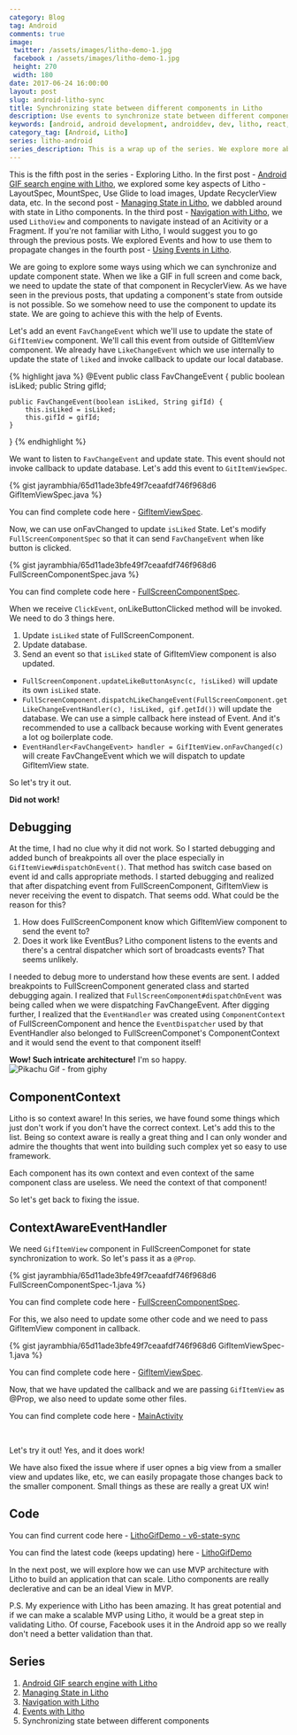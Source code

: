 ```yaml
---
category: Blog
tag: Android
comments: true
image:
 twitter: /assets/images/litho-demo-1.jpg
 facebook : /assets/images/litho-demo-1.jpg
 height: 270
 width: 180
date: 2017-06-24 16:00:00
layout: post
slug: android-litho-sync
title: Synchronizing state between different components in Litho
description: Use events to synchronize state between different components in Litho, Propagate state changes in Litho
keywords: [android, android development, androiddev, dev, litho, react, ui, gif, gifs, search, engine, facebook, open source, recyclerview with Litho, props in Litho, state in Litho, events with Litho, custom events in Litho, propagate state changes in Litho, synchronize state in Litho]
category_tag: [Android, Litho]
series: litho-android
series_description: This is a wrap up of the series. We explore more about the state and hack how to synchronize states between two different components of Litho so that if we change something in component A, it also reflects in Component B.
---
```


This is the fifth post in the series - Exploring Litho. In the first post - [Android GIF search engine with Litho](/blog/android-litho-gifs), we explored some key aspects of Litho - LayoutSpec, MountSpec, Use Glide to load images, Update RecyclerView data, etc. In the second post - [Managing State in Litho](/blog/android-litho-state), we dabbled around with state in Litho components. In the third post - [Navigation with Litho](/blog/android-litho-navigation), we used `LithoView` and components to navigate instead of an Acitivity or a Fragment. If you're not familiar with Litho, I would suggest you to go through the previous posts. We explored Events and how to use them to propagate changes in the fourth post - [Using Events in Litho](/blog/android-litho-events).

We are going to explore some ways using which we can synchronize and update component state. When we like a GIF in full screen and come back, we need to update the state of that component in RecyclerView. As we have seen in the previous posts, that updating a component's state from outside is not possible. So we somehow need to use the component to update its state. We are going to achieve this with the help of Events.

Let's add an event `FavChangeEvent` which we'll use to update the state of `GifItemView` component. We'll call this event from outside of GitItemView component. We already have `LikeChangeEvent` which we use internally to update the state of `liked` and invoke callback to update our local database.

{% highlight java %}
@Event
public class FavChangeEvent {
	public boolean isLiked;
	public String gifId;

	public FavChangeEvent(boolean isLiked, String gifId) {
		this.isLiked = isLiked;
		this.gifId = gifId;
	}
}
{% endhighlight %}

We want to listen to `FavChangeEvent` and update state. This event should not invoke callback to update database. Let's add this event to `GitItemViewSpec`.

{% gist jayrambhia/65d11ade3bfe49f7ceaafdf746f968d6 GifItemViewSpec.java %}

You can find complete code here - [GifItemViewSpec](https://github.com/jayrambhia/LithoGifSearch/blob/v6-state-sync/app/src/main/java/com/fenchtose/lithogifsearch/components/GifItemViewSpec.java).

Now, we can use onFavChanged to update `isLiked` State. Let's modify `FullScreenComponentSpec` so that it can send `FavChangeEvent` when like button is clicked.

{% gist jayrambhia/65d11ade3bfe49f7ceaafdf746f968d6 FullScreenComponentSpec.java %}

You can find complete code here - [FullScreenComponentSpec](https://github.com/jayrambhia/LithoGifSearch/blob/v6-state-sync/app/src/main/java/com/fenchtose/lithogifsearch/components/FullScreenComponentSpec.java).

When we receive `ClickEvent`, onLikeButtonClicked method will be invoked. We need to do 3 things here.

 1. Update `isLiked` state of FullScreenComponent.
 2. Update database.
 3. Send an event so that `isLiked` state of GifItemView component is also updated.

 - `FullScreenComponent.updateLikeButtonAsync(c, !isLiked)` will update its own `isLiked` state.
 - `FullScreenComponent.dispatchLikeChangeEvent(FullScreenComponent.getLikeChangeEventHandler(c), !isLiked, gif.getId())` will update the database. We can use a simple callback here instead of Event. And it's recommended to use a callback because working with Event generates a lot og boilerplate code.
 - `EventHandler<FavChangeEvent> handler = GifItemView.onFavChanged(c)` will create FavChangeEvent which we will dispatch to update GifItemView state.

So let's try it out.

**Did not work!**

## Debugging

At the time, I had no clue why it did not work. So I started debugging and added bunch of breakpoints all over the place especially in `GifItemView#dispatchOnEvent()`. That method has switch case based on event id and calls appropriate methods. I started debugging and realized that after dispatching event from FullScreenComponent, GifItemView is never receiving the event to dispatch. That seems odd. What could be the reason for this?

 1. How does FullScreenComponent know which GifItemView component to send the event to?
 2. Does it work like EventBus? Litho component listens to the events and there's a central dispatcher which sort of broadcasts events? That seems unlikely.

I needed to debug more to understand how these events are sent. I added breakpoints to FullScreenComponent generated class and started debugging again. I realized that `FullScreenComponent#dispatchOnEvent` was being called when we were dispatching FavChangeEvent. After digging further, I realized that the `EventHandler` was created using `ComponentContext` of FullScreenComponent and hence the `EventDispatcher` used by that EventHandler also belonged to FullScreenComponet's ComponentContext and it would send the event to that component itself!

**Wow! Such intricate architecture!** I'm so happy.
<br/>
![Pikachu Gif - from giphy](http://i.imgur.com/OXlfqkj.gif)

## ComponentContext

Litho is so context aware! In this series, we have found some things which just don't work if you don't have the correct context. Let's add this to the list. Being so context aware is really a great thing and I can only wonder and admire the thoughts that went into building such complex yet so easy to use framework.

Each component has its own context and even context of the same component class are useless. We need the context of that component!

So let's get back to fixing the issue.

## ContextAwareEventHandler

We need `GifItemView` component in FullScreenComponet for state synchronization to work. So let's pass it as a `@Prop`.

{% gist jayrambhia/65d11ade3bfe49f7ceaafdf746f968d6 FullScreenComponentSpec-1.java %}

You can find complete code here - [FullScreenComponentSpec](https://github.com/jayrambhia/LithoGifSearch/blob/v6-state-sync/app/src/main/java/com/fenchtose/lithogifsearch/components/FullScreenComponentSpec.java).

For this, we also need to update some other code and we need to pass GifItemView component in callback.

{% gist jayrambhia/65d11ade3bfe49f7ceaafdf746f968d6 GifItemViewSpec-1.java %}

You can find complete code here - [GifItemViewSpec](https://github.com/jayrambhia/LithoGifSearch/blob/v6-state-sync/app/src/main/java/com/fenchtose/lithogifsearch/components/GifItemViewSpec.java).

Now, that we have updated the callback and we are passing `GifItemView` as @Prop, we also need to update some other files.

You can find complete code here - [MainActivity](https://github.com/jayrambhia/LithoGifSearch/blob/v6-state-sync/app/src/main/java/com/fenchtose/lithogifsearch/MainActivity.java)

<br/>

Let's try it out! Yes, and it does work!

We have also fixed the issue where if user opnes a big view from a smaller view and updates like, etc, we can easily propagate those changes back to the smaller component. Small things as these are really a great UX win!

## Code

You can find current code here - [LithoGifDemo - v6-state-sync](https://github.com/jayrambhia/LithoGifSearch/tree/v6-state-sync)

You can find the latest code (keeps updating) here - [LithoGifDemo](https://github.com/jayrambhia/LithoGifSearch)

In the next post, we will explore how we can use MVP architecture with Litho to build an application that can scale. Litho components are really declerative and can be an ideal View in MVP.

P.S. My experience with Litho has been amazing. It has great potential and if we can make a scalable MVP using Litho, it would be a great step in validating Litho. Of course, Facebook uses it in the Android app so we really don't need a better validation than that.

## Series

 1. [Android GIF search engine with Litho](/blog/android-litho-gifs)
 2. [Managing State in Litho](/blog/android-litho-state)
 3. [Navigation with Litho](/blog/android-litho-navigation)
 4. [Events with Litho](/blog/android-litho-events)
 5. Synchronizing state between different components
